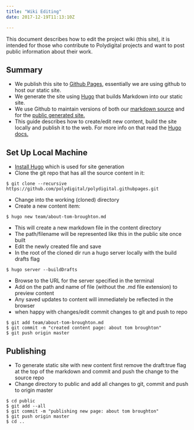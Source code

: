 ```yaml
---
title: "Wiki Editing"
date: 2017-12-19T11:13:10Z

---
```

This document describes how to edit the project wiki (this site), it is intended for those who contribute to Polydigital projects and want to post public information about their work.

## Summary

* We publish this site to [Github Pages](https://pages.github.com/), essentially we are using github to host our static site.  
* We generate the site using [Hugo](https://gohugo.io/) that builds Markdown into our static site.
* We use Github to maintain versions of both our [markdown source](https://github.com/polydigital/polydigital.githubpages) and for the [public generated site.](https://github.com/polydigital/polydigital.github.io)
* This guide describes how to create/edit new content, build the site locally and publish it to the web.  For more info on that read the [Hugo docs.](https://gohugo.io/documentation/)

## Set Up Local Machine

* [Install Hugo](https://gohugo.io/getting-started/installing/) which is used for site generation
* Clone the git repo that has all the source content in it:

~~~
$ git clone --recursive https://github.com/polydigital/polydigital.githubpages.git
~~~

* Change into the working (cloned) directory
* Create a new content item:

~~~
$ hugo new team/about-tom-broughton.md
~~~

* This will create a new markdown file in the content directory
* The path/filename will be represented like this in the public site once built
* Edit the newly created file and save
* In the root of the cloned dir run a hugo server locally with the build drafts flag

~~~
$ hugo server --buildDrafts
~~~

* Browse to the URL for the server specified in the terminal
* Add on the path and name of file (without the .md file extension) to preview content
* Any saved updates to content will immediately be reflected in the browser
* when happy with changes/edit commit changes to git and push to repo

~~~
$ git add team/about-tom-broughton.md
$ git commit -m "created content page: about tom broughton"
$ git push origin master
~~~

## Publishing

* To generate static site with new content first remove the draft:true flag at the top of the markdown and commit and push the change to the source repo
* Change directory to public and add all changes to git, commit and push to origin master

~~~
$ cd public
$ git add --all
$ git commit -m "publishing new page: about tom broughton"
$ git push origin master
$ cd ..
~~~
